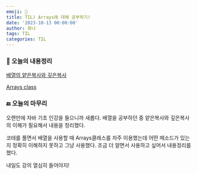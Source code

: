 ```yaml
---
emoji: 🍭
title: TIL) Arrays에 대해 공부하기!
date: '2023-10-13 00:00:00'
author: 화나
tags: TIL
categories: TIL
---
```


### 📝 오늘의 내용정리

[배열의 얕은복사와 깊은복사](https://hwana.github.io/java/java-arrays-copy/) 

[Arrays class](https://hwana.github.io/java/java-arrays-class/) 

### 🔚 오늘의 마무리

오랜만에 자바 기초 인강을 들으니까 새롭다. 배열을 공부하던 중 얕은복사와 깊은복사의 이해가 필요해서 내용을 정리했다.

코테를 풀면서 배열을 사용할 때 Arrays클래스를 자주 이용했는데 어떤 메소드가 있는지 정확히 이해하지 못하고 그냥 사용했다. 조금 더 알면서 사용하고 싶어서 내용정리를 했다.

내일도 강의 열심히 들어야지!

```toc

```
